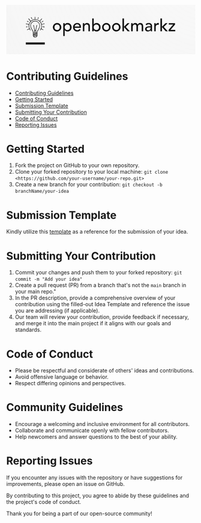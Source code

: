 
![openBookmarkz logo](https://github.com/openBookmarkz/.github/blob/main/profile/logo+name.png?raw=true)

# Contributing Guidelines

- [Contributing Guidelines](#contributing-guidelines)
- [Getting Started](#getting-started)
- [Submission Template](#submission-template)
- [Submitting Your Contribution](#submitting-your-contribution)
- [Code of Conduct](#code-of-conduct)
- [Reporting Issues](#reporting-issues)

# Getting Started

1. Fork the project on GitHub to your own repository.
2. Clone your forked repository to your local machine: `git clone <https://github.com/your-username/your-repo.git>`
3. Create a new branch for your contribution: `git checkout -b branchName/your-idea`

# Submission Template

Kindly utilize this [template](https://github.com/openBookmarkz/ideas/tree/main/ideaTemplate) as a reference for the submission of your idea.

# Submitting Your Contribution

1. Commit your changes and push them to your forked repository: `git commit -m "Add your idea"`
2. Create a pull request (PR) from a branch that's not the `main` branch in your main repo."
3. In the PR description, provide a comprehensive overview of your contribution using the filled-out Idea Template and reference the issue you are addressing (if applicable).
4. Our team will review your contribution, provide feedback if necessary, and merge it into the main project if it aligns with our goals and standards.

# Code of Conduct

- Please be respectful and considerate of others' ideas and contributions.
- Avoid offensive language or behavior.
- Respect differing opinions and perspectives.

# Community Guidelines

- Encourage a welcoming and inclusive environment for all contributors.
- Collaborate and communicate openly with fellow contributors.
- Help newcomers and answer questions to the best of your ability.

# Reporting Issues

If you encounter any issues with the repository or have suggestions for improvements, please open an issue on GitHub.

By contributing to this project, you agree to abide by these guidelines and the project's code of conduct.

Thank you for being a part of our open-source community!
